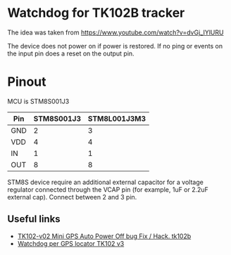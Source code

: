 # Watchdog for TK102B tracker

The idea was taken from https://www.youtube.com/watch?v=dvGj_IYlURU

The device does not power on if power is restored.
If no ping or events on the input pin does a reset on the output pin.

# Pinout

MCU is STM8S001J3


| Pin | STM8S001J3 | STM8L001J3M3 |
|-----|------------|--------------|
| GND |     2      |     3        |
| VDD |     4      |     4        |
| IN  |     1      |     1        |
| OUT |     8      |     8        |

STM8S device require an additional external capacitor for a voltage regulator connected through the VCAP pin (for example, 1uF or 2.2uF external cap).
Connect between 2 and 3 pin.

## Useful links
- [TK102-v02 Mini GPS Auto Power Off bug Fix / Hack. tk102b](https://www.youtube.com/watch?v=dvGj_IYlURU)
- [Watchdog per GPS locator TK102 v3](https://forum.arduino.cc/t/watchdog-per-gps-locator-tk102-v3/567379/23)
